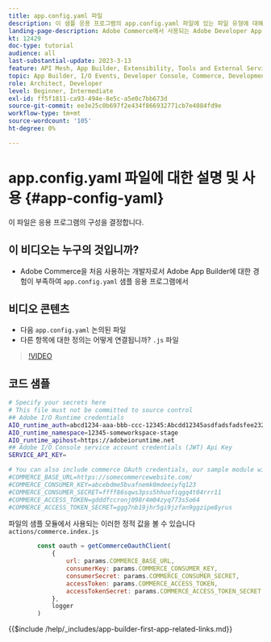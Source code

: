 ```yaml
---
title: app.config.yaml 파일
description: 이 샘플 응용 프로그램의 app.config.yaml 파일에 있는 파일 유형에 대해 알아봅니다.
landing-page-description: Adobe Commerce에서 사용되는 Adobe Developer App Builder와 app.config.yaml에 포함되는 파일 유형에 대해 알아봅니다.
kt: 12429
doc-type: tutorial
audience: all
last-substantial-update: 2023-3-13
feature: API Mesh, App Builder, Extensibility, Tools and External Services, Backend Development
topic: App Builder, I/O Events, Developer Console, Commerce, Development, Integrations
role: Architect, Developer
level: Beginner, Intermediate
exl-id: ff5f1811-ca93-494e-8e5c-a5e0c7bb673d
source-git-commit: ee3e25c0b697f2e434f866932771cb7e4084fd9e
workflow-type: tm+mt
source-wordcount: '105'
ht-degree: 0%

---
```


# app.config.yaml 파일에 대한 설명 및 사용 {#app-config-yaml}

이 파일은 응용 프로그램의 구성을 결정합니다.

## 이 비디오는 누구의 것입니까?

* Adobe Commerce을 처음 사용하는 개발자로서 Adobe App Builder에 대한 경험이 부족하여 `app.config.yaml` 샘플 응용 프로그램에서

## 비디오 콘텐츠

* 다음 `app.config.yaml` 논의된 파일
* 다른 항목에 대한 정의는 어떻게 연결됩니까? `.js` 파일

>[!VIDEO](https://video.tv.adobe.com/v/3416592?quality=12&learn=on)

## 코드 샘플

```bash
# Specify your secrets here
# This file must not be committed to source control
## Adobe I/O Runtime credentials
AIO_runtime_auth=abcd1234-aaa-bbb-ccc-12345:Abcdd12345asdfadsfadsfee2323232323232
AIO_runtime_namespace=12345-someworkspace-stage
AIO_runtime_apihost=https://adobeioruntime.net
## Adobe I/O Console service account credentials (JWT) Api Key
SERVICE_API_KEY=

# You can also include commerce OAuth credentials, our sample module will use the following example credentials:
#COMMERCE_BASE_URL=https://somecommercewebsite.com/
#COMMERCE_CONSUMER_KEY=abcebdme5bvafnemk0mdeeiyfq123
#COMMERCE_CONSUMER_SECRET=ffff86sqws3pss5hhuofiqgq4t04rrr11
#COMMERCE_ACCESS_TOKEN=gdddfccronj098r4m04zyq773s5o64
#COMMERCE_ACCESS_TOKEN_SECRET=ggg7nb19jhr5gi9jzfan9ggzipe8yrus
```

파일의 샘플 모듈에서 사용되는 이러한 정적 값을 볼 수 있습니다 `actions/commerce.index.js`

```javascript
        const oauth = getCommerceOauthClient(
            {
                url: params.COMMERCE_BASE_URL,
                consumerKey: params.COMMERCE_CONSUMER_KEY,
                consumerSecret: params.COMMERCE_CONSUMER_SECRET,
                accessToken: params.COMMERCE_ACCESS_TOKEN,
                accessTokenSecret: params.COMMERCE_ACCESS_TOKEN_SECRET
            },
            logger
        )
```

{{$include /help/_includes/app-builder-first-app-related-links.md}}
